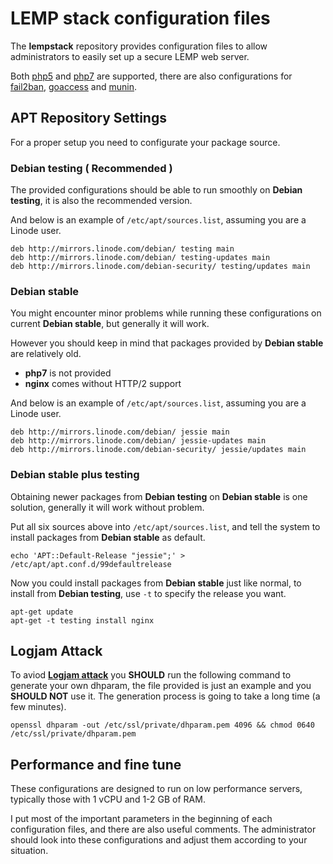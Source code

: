 # LEMP stack configuration files

The **lempstack** repository provides configuration files to allow administrators to easily set up a secure LEMP web server.

Both [php5](http://php.net/) and [php7](http://php.net/) are supported, there are also configurations for [fail2ban](http://www.fail2ban.org/), [goaccess](https://goaccess.io/) and [munin](http://munin-monitoring.org/).

## APT Repository Settings

For a proper setup you need to configurate your package source.

### Debian testing ( Recommended )

The provided configurations should be able to run smoothly on **Debian testing**, it is also the recommended version.

And below is an example of  `/etc/apt/sources.list`, assuming you are a Linode user.

```
deb http://mirrors.linode.com/debian/ testing main
deb http://mirrors.linode.com/debian/ testing-updates main
deb http://mirrors.linode.com/debian-security/ testing/updates main
```

### Debian stable

You might encounter minor problems while running these configurations on current **Debian stable**, but generally it will work.

However you should keep in mind that packages provided by **Debian stable** are relatively old.

- **php7** is not provided
- **nginx** comes without HTTP/2 support

And below is an example of  `/etc/apt/sources.list`, assuming you are a Linode user.

```
deb http://mirrors.linode.com/debian/ jessie main
deb http://mirrors.linode.com/debian/ jessie-updates main
deb http://mirrors.linode.com/debian-security/ jessie/updates main
```

### Debian stable plus testing

Obtaining newer packages from **Debian testing** on **Debian stable** is one solution, generally it will work without problem.

Put all six sources above into `/etc/apt/sources.list`, and tell the system to install packages from **Debian stable** as default.

```
echo 'APT::Default-Release "jessie";' > /etc/apt/apt.conf.d/99defaultrelease
```

Now you could install packages from **Debian stable** just like normal, to install from **Debian testing**, use `-t` to specify the release you want.

```
apt-get update
apt-get -t testing install nginx
```

## Logjam Attack

To aviod [**Logjam attack**](https://weakdh.org/) you **SHOULD** run the following command to generate your own dhparam, the file provided is just an example and you **SHOULD NOT** use it. The generation process is going to take a long time (a few minutes).

```
openssl dhparam -out /etc/ssl/private/dhparam.pem 4096 && chmod 0640 /etc/ssl/private/dhparam.pem
```

## Performance and fine tune

These configurations are designed to run on low performance servers, typically those with 1 vCPU and 1-2 GB of RAM.

I put most of the important parameters in the beginning of each configuration files, and there are also useful comments. The administrator should look into these configurations and adjust them according to your situation.